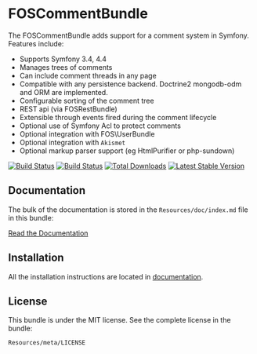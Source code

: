 FOSCommentBundle
=============

The FOSCommentBundle adds support for a comment system in Symfony. Features include:

- Supports Symfony 3.4, 4.4
- Manages trees of comments
- Can include comment threads in any page
- Compatible with any persistence backend. Doctrine2 mongodb-odm and ORM are implemented.
- Configurable sorting of the comment tree
- REST api (via FOSRestBundle)
- Extensible through events fired during the comment lifecycle
- Optional use of Symfony Acl to protect comments
- Optional integration with FOS\UserBundle
- Optional integration with `Akismet`
- Optional markup parser support (eg HtmlPurifier or php-sundown)

[![Build Status](https://github.com/FriendsOfSymfony/FOSCommentBundle/workflows/CI/badge.svg?branch=master)](https://github.com/FriendsOfSymfony/FOSCommentBundle/actions?query=workflow%3ACI) [![Build Status](https://travis-ci.org/FriendsOfSymfony/FOSCommentBundle.svg?branch=master)](https://travis-ci.org/FriendsOfSymfony/FOSCommentBundle) [![Total Downloads](https://poser.pugx.org/friendsofsymfony/comment-bundle/downloads.svg)](https://packagist.org/packages/friendsofsymfony/comment-bundle) [![Latest Stable Version](https://poser.pugx.org/friendsofsymfony/comment-bundle/v/stable.svg)](https://packagist.org/packages/friendsofsymfony/comment-bundle)

Documentation
-------------

The bulk of the documentation is stored in the `Resources/doc/index.md`
file in this bundle:

[Read the Documentation](https://github.com/FriendsOfSymfony/FOSCommentBundle/blob/master/Resources/doc/index.md)

Installation
------------

All the installation instructions are located in [documentation](https://github.com/FriendsOfSymfony/FOSCommentBundle/blob/master/Resources/doc/index.md).

License
-------

This bundle is under the MIT license. See the complete license in the bundle:

    Resources/meta/LICENSE
